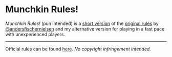 # Munchkin Rules!

*Munchkin Rules!* (pun intended) is a [short version](SHORT.md) of the [original rules](http://www.worldofmunchkin.com/rules/munchkin_rules.pdf) by [@andersfischernielsen](https://github.com/andersfischernielsen/Munchkin-Short-Rules) and my alternative version for playing in a fast pace with unexperienced players.

-----

Official rules can be found [here](http://www.worldofmunchkin.com/rules/munchkin_rules.pdf).
_No copyright infringement intended._